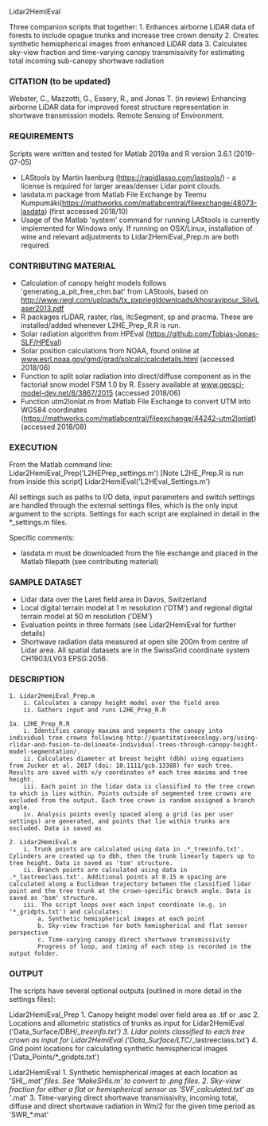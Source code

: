 Lidar2HemiEval

Three companion scripts that together:
	1. Enhances airborne LiDAR data of forests to include opague trunks and increase tree crown density
	2. Creates synthetic hemispherical images from enhanced LiDAR data
	3. Calculates sky-view fraction and time-varying canopy transmissivity for estimating total incoming sub-canopy shortwave radiation


 ### CITATION (to be updated)
Webster, C., Mazzotti, G., Essery, R., and Jonas T. (in review) Enhancing airborne LiDAR data for improved forest structure representation in shortwave transmission models. Remote Sensing of Environment. 


 ### REQUIREMENTS
Scripts were written and tested for Matlab 2019a and R version 3.6.1 (2019-07-05) 
   - LAStools by Martin Isenburg (https://rapidlasso.com/lastools/) - a license is required for larger areas/denser Lidar point clouds. 
   - lasdata.m package from Matlab File Exchange by Teemu Kumpumäki(https://mathworks.com/matlabcentral/fileexchange/48073-lasdata) (first accessed 2018/10)
   - Usage of the Matlab 'system' command for running LAStools is currently implemented for Windows only. If running on OSX/Linux, installation of wine and relevant adjustments to Lidar2HemiEval_Prep.m are both required.
  
   
 ### CONTRIBUTING MATERIAL
   - Calculation of canopy height models follows 'generating_a_pit_free_chm.bat' from LAStools, based on http://www.riegl.com/uploads/tx_pxpriegldownloads/khosravipour_SilviLaser2013.pdf
   - R packages rLiDAR, raster, rlas, itcSegment, sp and pracma. These are installed/added whenever L2HE_Prep_R.R is run. 
   - Solar radiation algorithm from HPEval (https://github.com/Tobias-Jonas-SLF/HPEval)
   - Solar position calculations from NOAA, found online at www.esrl.noaa.gov/gmd/grad/solcalc/calcdetails.html (accessed 2018/06)
   - Function to split solar radiation into direct/diffuse component as in the factorial snow model FSM 1.0 by R. Essery available at www.geosci-model-dev.net/8/3867/2015 (accessed 2018/06)
   - Function utm2lonlat.m from Matlab File Exchange to convert UTM into WGS84 coordinates (https://mathworks.com/matlabcentral/fileexchange/44242-utm2lonlat) (accessed 2018/08)


 ### EXECUTION 
From the Matlab command line:
Lidar2HemiEval_Prep('L2HEPrep_settings.m') [Note L2HE_Prep.R is run from inside this script]
Lidar2HemiEval('L2HEval_Settings.m')

All settings such as paths to I/O data, input parameters and switch settings are handled through the external settings files, which is the only input argument to the scripts. 
Settings for each script are explained in detail in the *_settings.m files. 

Specific comments:
- lasdata.m must be downloaded from the file exchange and placed in the Matlab filepath (see contributing material)


 ### SAMPLE DATASET
   - Lidar data over the Laret field area in Davos, Switzerland
   - Local digital terrain model at 1 m resolution ('DTM') and regional digital terrain model at 50 m resolution ('DEM')
   - Evaluation points in three formats (see Lidar2HemiEval for further details)
   - Shortwave radiation data measured at open site 200m from centre of Lidar area. 
   All spatial datasets are in the SwissGrid coordinate system CH1903/LV03 EPSG:2056. 


 ### DESCRIPTION
	1. Lidar2HemiEval_Prep.m
		i. Calculates a canopy height model over the field area
		ii. Gathers input and runs L2HE_Prep_R.R
	
	1a. L2HE_Prep_R.R
		i. Identifies canopy maxima and segments the canopy into individual tree crowns following http://quantitativeecology.org/using-rlidar-and-fusion-to-delineate-individual-trees-through-canopy-height-model-segmentation/.
		ii. Calculates diameter at breast height (dbh) using equations from Jucker et al. 2017 (doi: 10.1111/gcb.13388) for each tree. Results are saved with x/y coordinates of each tree maxima and tree height. 
		iii. Each point in the lidar data is classified to the tree crown to which is lies within. Points outside of segmented tree crowns are excluded from the output. Each tree crown is random assigned a branch angle.
		iv. Analysis points evenly spaced along a grid (as per user settings) are generated, and points that lie within trunks are excluded. Data is saved as 

	2. Lidar2HemiEval.m
		i. Trunk points are calculated using data in .*_treeinfo.txt'. Cylinders are created up to dbh, then the trunk linearly tapers up to tree height. Data is saved as 'tsm' structure. 
		ii. Branch points are calculated using data in .*_lastreeclass.txt'. Additional points at 0.15 m spacing are calculated along a Euclidean trajectory between the classified lidar point and the tree trunk at the crown-specific branch angle. Data is saved as 'bsm' structure.
		iii. The script loops over each input coordinate (e.g. in '*_gridpts.txt') and calculates:
			a. Synthetic hemispherical images at each point
			b. Sky-view fraction for both hemispherical and flat sensor perspective
			c. Time-varying canopy direct shortwave transmissivity
			Progress of loop, and timing of each step is recorded in the output folder.


 ### OUTPUT
The scripts have several optional outputs (outlined in more detail in the settings files):

Lidar2HemiEval_Prep
	1. Canopy height model over field area as .tif or .asc
	2. Locations and allometric statistics of trunks as input for Lidar2HemiEval ('Data_Surface/DBH/*_treeinfo.txt')
	3. Lidar points classified to each tree crown as input for Lidar2HemiEval ('Data_Surface/LTC/*_lastreeclass.txt')
	4. Grid point locations for calculating synthetic hemispherical images ('Data_Points/*_gridpts.txt')

Lidar2HemiEval
	1. Synthetic hemispherical images at each location as 'SHI_*.mat' files. See 'MakeSHIs.m' to convert to .png files. 
	2. Sky-view fraction for either a flat or hemispherical sensor as 'SVF_calculated.txt'  as '*.mat'
	3. Time-varying direct shortwave transmissivity, incoming total, diffuse and direct shortwave radiation in Wm/2 for the given time period as 'SWR_*.mat'

